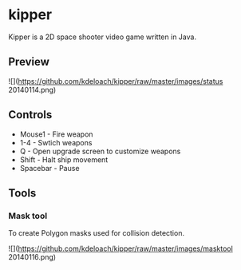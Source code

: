 # kipper

Kipper is a 2D space shooter video game written in Java.

## Preview

![](https://github.com/kdeloach/kipper/raw/master/images/status 20140114.png)

## Controls

* Mouse1 - Fire weapon
* 1-4 - Swtich weapons
* Q - Open upgrade screen to customize weapons
* Shift - Halt ship movement
* Spacebar - Pause

## Tools

### Mask tool

To create Polygon masks used for collision detection.

![](https://github.com/kdeloach/kipper/raw/master/images/masktool 20140116.png)
